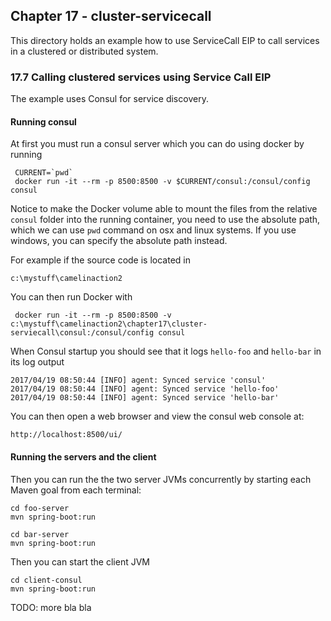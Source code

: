 Chapter 17 - cluster-servicecall
--------------------------------

This directory holds an example how to use ServiceCall EIP to call services in a clustered or distributed system. 

### 17.7 Calling clustered services using Service Call EIP

The example uses Consul for service discovery.

#### Running consul

At first you must run a consul server which you can do using docker by running

     CURRENT=`pwd`
     docker run -it --rm -p 8500:8500 -v $CURRENT/consul:/consul/config consul

Notice to make the Docker volume able to mount the files from the relative `consul` folder
into the running container, you need to use the absolute path, which we can use `pwd` command
on osx and linux systems. If you use windows, you can specify the absolute path instead.

For example if the source code is located in

    c:\mystuff\camelinaction2
    
You can then run Docker with
    
     docker run -it --rm -p 8500:8500 -v c:\mystuff\camelinaction2\chapter17\cluster-serviecall\consul:/consul/config consul

When Consul startup you should see that it logs `hello-foo` and `hello-bar` in its log output

    2017/04/19 08:50:44 [INFO] agent: Synced service 'consul'
    2017/04/19 08:50:44 [INFO] agent: Synced service 'hello-foo'
    2017/04/19 08:50:44 [INFO] agent: Synced service 'hello-bar'

You can then open a web browser and view the consul web console at:

    http://localhost:8500/ui/

#### Running the servers and the client

Then you can run the the two server JVMs concurrently by starting each Maven goal from each terminal:

    cd foo-server
    mvn spring-boot:run
    
    cd bar-server
    mvn spring-boot:run

Then you can start the client JVM

    cd client-consul
    mvn spring-boot:run

TODO: more bla bla